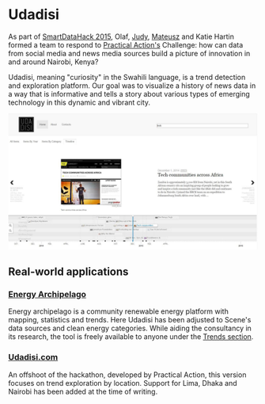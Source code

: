 Udadisi
===============
As part of [SmartDataHack 2015](http://smartdatahack.org/2015/#udadisi), Olaf, [Judy](https://github.com/maeyoko), [Mateusz](https://github.com/eramateusz) and Katie Hartin formed a team to respond to [Practical Action's](http://practicalaction.org/) Challenge: how can data from social media and news media sources build a picture of innovation in and around Nairobi, Kenya?

Udadisi, meaning "curiosity" in the Swahili language, is a trend detection and exploration platform. Our goal was to visualize a history of news data in a way that is informative and tells a story about various types of emerging technology in this dynamic and vibrant city.

![Logo](s2.jpg)

Real-world applications
---------------
### [Energy Archipelago](http://energyarchipelago.com)
Energy archipelago is a community renewable energy platform with mapping, statistics and trends. Here Udadisi has been adjusted to Scene's data sources and clean energy categories. While aiding the consultancy in its research, the tool is freely available to anyone under the [Trends section](http://energyarchipelago.com/#/trends).

### [Udadisi.com](http://udadisi.com)
An offshoot of the hackathon, developed by Practical Action, this version focuses on trend exploration by location. Support for Lima, Dhaka and Nairobi has been added at the time of writing.

